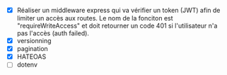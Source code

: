 - [x] Réaliser un middleware express qui va vérifier un token (JWT) afin de limiter un accès aux routes. Le nom de la fonciton est "requireWriteAccess" et doit retourner un code 401 si l'utilisateur n'a pas l'accès (auth failed).
- [x] versionning
- [x] pagination
- [x] HATEOAS
- [ ] dotenv